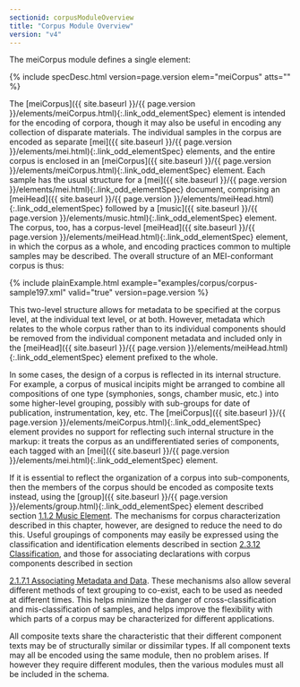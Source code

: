 ```yaml
---
sectionid: corpusModuleOverview
title: "Corpus Module Overview"
version: "v4"
---
```




The meiCorpus module defines a single element:



{% include specDesc.html version=page.version elem="meiCorpus" atts="" %}



The [meiCorpus]({{ site.baseurl }}/{{ page.version }}/elements/meiCorpus.html){:.link_odd_elementSpec} element is intended for the encoding of corpora, though
it may also be useful in encoding any collection of disparate materials. The individual
samples in the corpus are encoded as separate [mei]({{ site.baseurl }}/{{ page.version }}/elements/mei.html){:.link_odd_elementSpec} elements, and the
entire corpus is enclosed in an [meiCorpus]({{ site.baseurl }}/{{ page.version }}/elements/meiCorpus.html){:.link_odd_elementSpec} element. Each sample has the
usual structure for a [mei]({{ site.baseurl }}/{{ page.version }}/elements/mei.html){:.link_odd_elementSpec} document, comprising an [meiHead]({{ site.baseurl }}/{{ page.version }}/elements/meiHead.html){:.link_odd_elementSpec} followed by a [music]({{ site.baseurl }}/{{ page.version }}/elements/music.html){:.link_odd_elementSpec} element. The corpus, too, has a
corpus-level [meiHead]({{ site.baseurl }}/{{ page.version }}/elements/meiHead.html){:.link_odd_elementSpec} element, in which the corpus as a whole, and
encoding practices common to multiple samples may be described. The overall structure
of an
MEI-conformant corpus is thus:

{% include plainExample.html example="examples/corpus/corpus-sample197.xml" valid="true" version=page.version %}

This two-level structure allows for metadata to be specified at the corpus level,
at the
individual text level, or at both. However, metadata which relates to the whole corpus
rather
than to its individual components should be removed from the individual component
metadata and
included only in the [meiHead]({{ site.baseurl }}/{{ page.version }}/elements/meiHead.html){:.link_odd_elementSpec} element prefixed to the whole.

In some cases, the design of a corpus is reflected in its internal structure. For
example, a
corpus of musical incipits might be arranged to combine all compositions of one type
(symphonies, songs, chamber music, etc.) into some higher-level grouping, possibly
with
sub-groups for date of publication, instrumentation, key, etc. The [meiCorpus]({{ site.baseurl }}/{{ page.version }}/elements/meiCorpus.html){:.link_odd_elementSpec} element provides no support for reflecting such internal structure in the
markup: it treats the corpus as an undifferentiated series of components, each tagged
with an
[mei]({{ site.baseurl }}/{{ page.version }}/elements/mei.html){:.link_odd_elementSpec} element.

If it is essential to reflect the organization of a corpus into sub-components, then
the
members of the corpus should be encoded as composite texts instead, using the [group]({{ site.baseurl }}/{{ page.version }}/elements/group.html){:.link_odd_elementSpec} element described section <a class="link_ptr" title="Music Element" href="{{ site.baseurl }}/{{ page.version }}/guidelines/shared.html#sharedMusicElement">1.1.2 Music Element</a>. The mechanisms
for corpus characterization described in this chapter, however, are designed to reduce
the
need to do this. Useful groupings of components may easily be expressed using the
classification and identification elements described in section 
<a class="link_ptr" title="Classification" href="{{ site.baseurl }}/{{ page.version }}/guidelines/header.html#headerWorkClass">2.3.12 Classification</a>, and those for associating declarations with corpus components described in section

<a class="link_ptr" title="Associating Metadata and Data" href="{{ site.baseurl }}/{{ page.version }}/guidelines/header.html#headerAssociatingMetadataAndData">2.1.7.1 Associating Metadata and Data</a>. These mechanisms also allow several different
methods of text grouping to co-exist, each to be used as needed at different times.
This helps
minimize the danger of cross-classification and mis-classification of samples, and
helps
improve the flexibility with which parts of a corpus may be characterized for different
applications.

All composite texts share the characteristic that their different component texts
may be of
structurally similar or dissimilar types. If all component texts may all be encoded
using the
same module, then no problem arises. If however they require different modules, then
the
various modules must all be included in the schema. 



